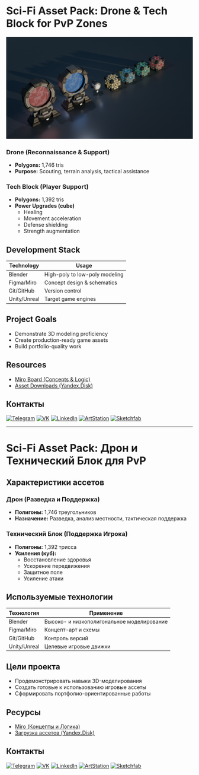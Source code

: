 # Sci-Fi Asset Pack: Drone & Tech Block for PvP Zones

![Project Preview](https://github.com/RgAnna/sci-fi-asset/blob/main/Asset_Sci-Fi.png)


### Drone (Reconnaissance & Support)
- **Polygons:** 1,746 tris
- **Purpose:** Scouting, terrain analysis, tactical assistance

### Tech Block (Player Support)
- **Polygons:** 1,392 tris
- **Power Upgrades (cube)**
  - Healing
  - Movement acceleration
  - Defense shielding
  - Strength augmentation

##  Development Stack
| Technology       | Usage                          |
|------------------|--------------------------------|
| Blender          | High-poly to low-poly modeling |
| Figma/Miro       | Concept design & schematics    |
| Git/GitHub       | Version control               |
| Unity/Unreal     | Target game engines           |

##  Project Goals
- Demonstrate 3D modeling proficiency
- Create production-ready game assets
- Build portfolio-quality work

##  Resources
- [Miro Board (Concepts & Logic)](https://miro.com/app/board/uXjVN8GCWcM=/)
- [Asset Downloads (Yandex.Disk)](https://disk.yandex.com/example_link)


## Контакты

[![Telegram](https://img.shields.io/badge/-Telegram-2CA5E0?style=flat&logo=telegram&logoColor=white)](https://t.me/RgAnna_Art)
[![VK](https://img.shields.io/badge/-VK-4C75A3?style=flat&logo=vk&logoColor=white)](https://vk.com/rganna_art)
[![LinkedIn](https://img.shields.io/badge/-LinkedIn-0077B5?style=flat&logo=linkedin&logoColor=white)](https://www.linkedin.com/in/anna-rogova-487090370/)
[![ArtStation](https://img.shields.io/badge/-ArtStation-13AFF0?style=flat&logo=artstation&logoColor=white)](https://www.artstation.com/rganna)
[![Sketchfab](https://img.shields.io/badge/-Sketchfab-000000?style=flat&logo=sketchfab&logoColor=white)](https://sketchfab.com/RgAnna)



----------------------------------------------------------------------

# Sci-Fi Asset Pack: Дрон и Технический Блок для PvP

##  Характеристики ассетов

### Дрон (Разведка и Поддержка)
- **Полигоны:** 1,746 треугольников
- **Назначение:** Разведка, анализ местности, тактическая поддержка

### Технический Блок (Поддержка Игрока)
- **Полигоны:** 1,392 трисса
- **Усиления (куб):**
  - Восстановление здоровья
  - Ускорение передвижения
  - Защитное поле
  - Усиление атаки

##  Используемые технологии
| Технология       | Применение                     |
|------------------|--------------------------------|
| Blender          | Высоко- и низкополигональное моделирование |
| Figma/Miro       | Концепт-арт и схемы           |
| Git/GitHub       | Контроль версий               |
| Unity/Unreal     | Целевые игровые движки        |

## Цели проекта
- Продемонстрировать навыки 3D-моделирования
- Создать готовые к использованию игровые ассеты
- Сформировать портфолио-ориентированные работы

##  Ресурсы
- [Miro (Концепты и Логика)](https://miro.com/app/board/uXjVN8GCWcM=/)
- [Загрузка ассетов (Yandex.Disk)](https://disk.yandex.ru/d/FRJ8psvawllqrA)


## Контакты

[![Telegram](https://img.shields.io/badge/-Telegram-2CA5E0?style=flat&logo=telegram&logoColor=white)](https://t.me/RgAnna_Art)
[![VK](https://img.shields.io/badge/-VK-4C75A3?style=flat&logo=vk&logoColor=white)](https://vk.com/rganna_art)
[![LinkedIn](https://img.shields.io/badge/-LinkedIn-0077B5?style=flat&logo=linkedin&logoColor=white)](https://www.linkedin.com/in/anna-rogova-487090370/)
[![ArtStation](https://img.shields.io/badge/-ArtStation-13AFF0?style=flat&logo=artstation&logoColor=white)](https://www.artstation.com/rganna)
[![Sketchfab](https://img.shields.io/badge/-Sketchfab-000000?style=flat&logo=sketchfab&logoColor=white)](https://sketchfab.com/RgAnna)



